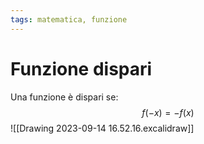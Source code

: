 ```yaml
---
tags: matematica, funzione
---
```

# Funzione dispari
Una funzione è dispari se:
$$
f(-x)=-f(x)
$$
![[Drawing 2023-09-14 16.52.16.excalidraw]]